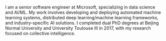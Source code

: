 I am a senior software engineer at Microsoft, specializing in data science and AI/ML. My work involves developing and deploying automated machine learning systems, distributed deep learning/machine learning frameworks, and industry-specific AI solutions. I completed dual PhD degrees at Beijing Normal University and University Toulouse III in 2017, with my research focused on collective intelligence.